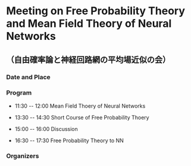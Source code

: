 
# Meeting on Free Probability Theory and Mean Field Theory of Neural Networks
## （自由確率論と神経回路網の平均場近似の会）


###  Date and Place



###  Program


- 11:30 -- 12:00  Mean Field Thoery of Neural Networks

- 13:30 -- 14:30  Short Course of Free Probability Thoery


- 15:00 -- 16:00  Discussion


- 16:30 -- 17:30  Free Probability Theory to NN



### Organizers

